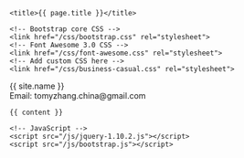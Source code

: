 <!DOCTYPE html>
<html lang="en">
  <head>
    <meta charset="utf-8">
    <meta name="viewport" content="width=device-width, initial-scale=1.0">
    <meta name="description" content="">
    <meta name="author" content="">

    <title>{{ page.title }}</title>

    <!-- Bootstrap core CSS -->
    <link href="/css/bootstrap.css" rel="stylesheet">
    <!-- Font Awesome 3.0 CSS -->
    <link href="/css/font-awesome.css" rel="stylesheet">
    <!-- Add custom CSS here -->
    <link href="/css/business-casual.css" rel="stylesheet">
  </head>

  <body>
    <div class="header">
      <div class="brand">{{ site.name }}</div>
      <div class="address-bar">Email: tomyzhang.china@gmail.com</div>
    </div>

    {{ content }}

    <!-- JavaScript -->
    <script src="/js/jquery-1.10.2.js"></script>
    <script src="/js/bootstrap.js"></script>
  </body>
</html>
